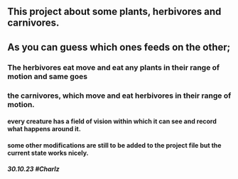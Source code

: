 ## This project about some plants, herbivores and carnivores.

## As you can guess which ones feeds on the other;
### The herbivores eat move and eat any plants in their range of motion and same goes 
### the carnivores, which move and eat herbivores in their range of motion.

#### every creature has a field of vision within which it can see and record what happens around it.


#### some other modifications are still to be added to the project file but the current state works nicely.
##### 30.10.23 #Charlz
